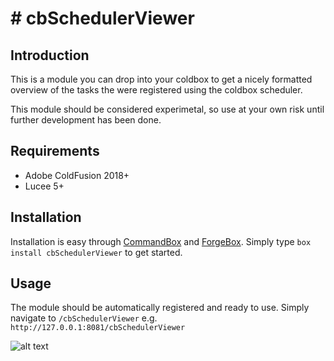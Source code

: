 
# # [](https://www.forgebox.io/view/cbSchedulerViewer#cbSchedulerViewer)cbSchedulerViewer

## Introduction

This is a module you can drop into your coldbox to get a nicely formatted overview of the tasks the were registered using the coldbox scheduler.

This module should be considered experimetal, so use at your own risk until further development has been done.

## Requirements

+ Adobe ColdFusion 2018+
+ Lucee 5+

## Installation

Installation is easy through [CommandBox](https://www.ortussolutions.com/products/commandbox) and [ForgeBox](https://www.coldbox.org/forgebox).  Simply type `box install cbSchedulerViewer` to get started.

## Usage
The module should be automatically registered and ready to use. Simply navigate to `/cbSchedulerViewer`
e.g. `http://127.0.0.1:8081/cbSchedulerViewer`

![alt text](https://github.com/ryanalbrecht/cbSchedulerViewer/blob/main/preview.png?raw=true)
